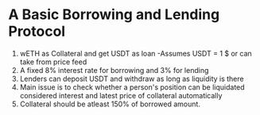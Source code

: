 # A Basic Borrowing and Lending Protocol
1. wETH as Collateral and get USDT as loan
    -Assumes USDT = 1 $ or can take from price feed
2. A fixed 8% interest rate for borrowing and 3% for lending
3. Lenders can deposit USDT and withdraw as long as liquidity is there
4. Main issue is to check whether a person's position can be liquidated considered interest and latest price of collateral automatically
5. Collateral should be atleast 150% of borrowed amount.

 